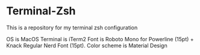 # Terminal-Zsh
This is a repository for my terminal zsh configuration


OS is MacOS
Terminal is iTerm2
Font is Roboto Mono for Powerline (15pt) + Knack Regular Nerd Font (15pt).
Color scheme is Material Design


